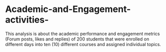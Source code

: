 # Academic-and-Engagement-activities-
This analysis is about the academic performance and engagement metrics (Forum posts, likes and replies) of 200 students that were enrolled on different days into ten (10) different courses and assigned individual topics.

